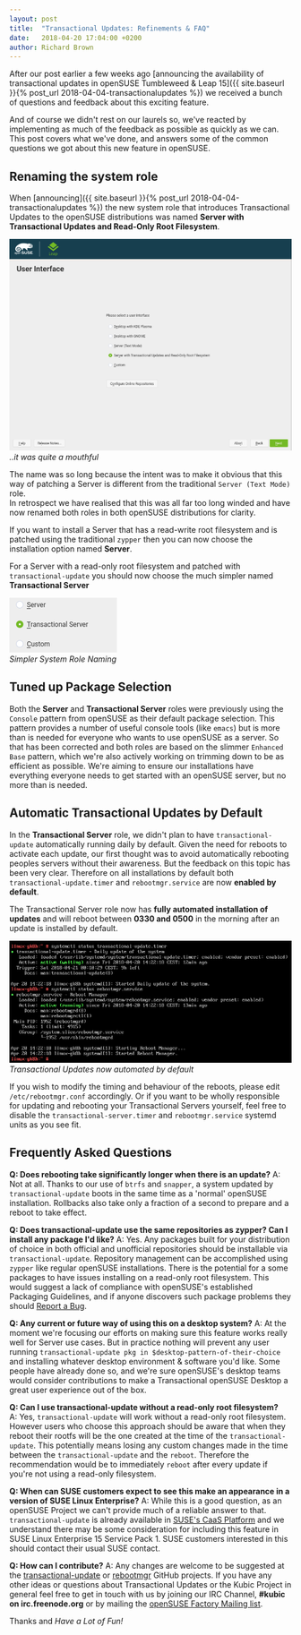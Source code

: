 ```yaml
---
layout: post
title:  "Transactional Updates: Refinements & FAQ"
date:   2018-04-20 17:04:00 +0200
author: Richard Brown
---
```

After our post earlier a few weeks ago [announcing the availability of transactional updates in openSUSE Tumbleweed & Leap 15]({{ site.baseurl }}{% post_url 2018-04-04-transactionalupdates %}) we received a bunch of questions and feedback about this exciting feature.

And of course we didn't rest on our laurels so, we've reacted by implementing as much of the feedback as possible as quickly as we can. This post covers what we've done, and answers some of the common questions we got about this new feature in openSUSE.

## Renaming the system role

When [announcing]({{ site.baseurl }}{% post_url 2018-04-04-transactionalupdates %}) the new system role that introduces Transactional Updates to the openSUSE distributions was named **Server with Transactional Updates and Read-Only Root Filesystem**.

![Screenshot](/assets/images/TransactionalScrenshot.png)  
*..it was quite a mouthful*

The name was so long because the intent was to make it obvious that this way of patching a Server is different from the traditional `Server (Text Mode)` role.  
In retrospect we have realised that this was all far too long winded and have now renamed both roles in both openSUSE distributions for clarity.

If you want to install a Server that has a read-write root filesystem and is patched using the traditional `zypper` then you can now choose the installation option named **Server**.

For a Server with a read-only root filesystem and patched with `transactional-update` you should now choose the much simpler named **Transactional Server**

![Screenshot](/assets/images/ShorterRoleName.png)  
*Simpler System Role Naming*

## Tuned up Package Selection  

Both the **Server** and **Transactional Server** roles were previously using the `Console` pattern from openSUSE as their default package selection. This pattern provides a number of useful console tools (like `emacs`) but is more than is needed for everyone who wants to use openSUSE as a server. So that has been corrected and both roles are based on the slimmer `Enhanced Base` pattern, which we're also actively working on trimming down to be as efficient as possible. We're aiming to ensure our installations have everything everyone needs to get started with an openSUSE server, but no more than is needed. 
 
## Automatic Transactional Updates by Default

In the **Transactional Server** role, we didn't plan to have `transactional-update` automatically running daily by default. Given the need for reboots to activate each update, our first thought was to avoid automatically rebooting peoples servers without their awareness. But the feedback on this topic has been very clear. Therefore on all installations by default both `transactional-update.timer` and `rebootmgr.service` are now **enabled by default**.

The Transactional Server role now has **fully automated installation of updates** and will reboot between **0330 and 0500** in the morning after an update is installed by default.

![Screenshot](/assets/images/FullyAutomated.png)  
*Transactional Updates now automated by default*

If you wish to modify the timing and behaviour of the reboots, please edit `/etc/rebootmgr.conf` accordingly. Or if you want to be wholly responsible for updating and rebooting your Transactional Servers yourself, feel free to disable the `transactional-server.timer` and `rebootmgr.service` systemd units as you see fit.

## Frequently Asked Questions

**Q: Does rebooting take significantly longer when there is an update?**
A: Not at all. Thanks to our use of `btrfs` and `snapper`, a system updated by `transactional-update` boots in the same time as a 'normal' openSUSE installation. Rollbacks also take only a fraction of a second to prepare and a reboot to take effect.

**Q: Does transactional-update use the same repositories as zypper? Can I install any package I'd like?**
A: Yes. Any packages built for your distribution of choice in both official and unofficial repositories should be installable via `transactional-update`. Repository management can be accomplished using `zypper` like regular openSUSE installations. There is the potential for a some packages to have issues installing on a read-only root filesystem. This would suggest a lack of compliance with openSUSE's established Packaging Guidelines, and if anyone discovers such package problems they should [Report a Bug](https://bugs.opensuse.org).

**Q: Any current or future way of using this on a desktop system?**
A: At the moment we're focusing our efforts on making sure this feature works really well for Server use cases. But in practice nothing will prevent any user running `transactional-update pkg in $desktop-pattern-of-their-choice` and installing whatever desktop environment & software you'd like. Some people have already done so, and we're sure openSUSE's desktop teams would consider contributions to make a Transactional openSUSE Desktop a great user experience out of the box.

**Q: Can I use transactional-update without a read-only root filesystem?**  
A: Yes, `transactional-update` will work without a read-only root filesystem. However users who choose this approach should be aware that when they reboot their rootfs will be the one created at the time of the `transactional-update`. This potentially means losing any custom changes made in the time between the `transactional-update` and the `reboot`. Therefore the recommendation would be to immediately `reboot` after every update if you're not using a read-only filesystem.

**Q: When can SUSE customers expect to see this make an appearance in a version of SUSE Linux Enterprise?**
A: While this is a good question, as an openSUSE Project we can't provide much of a reliable answer to that. `transactional-update` is already available in [SUSE's CaaS Platform](https://www.suse.com/products/caas-platform/) and we understand there may be some consideration for including this feature in SUSE Linux Enterprise 15 Service Pack 1. SUSE customers interested in this should contact their usual SUSE contact.

**Q: How can I contribute?**
A: Any changes are welcome to be suggested at the [transactional-update](https://github.com/openSUSE/transactional-update) or [rebootmgr](https://github.com/SUSE/rebootmgr) GitHub projects. If you have any other ideas or questions about Transactional Updates or the Kubic Project in general feel free to get in touch with us by joining our IRC Channel, **#kubic on irc.freenode.org** or by mailing the [openSUSE Factory Mailing list](mailto:opensuse-factory@opensuse.org).

Thanks and *Have a Lot of Fun!*